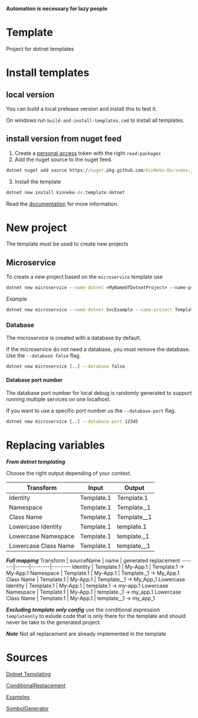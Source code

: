 **Automation is necessary for lazy people**

# Template
Project for dotnet templates

# Install templates
## local version
You can build a local prelease version and install this to test it.

On windows run ``` build-and-install-templates.cmd ``` to install all templates.

## install version from nuget feed
1. Create a [personal access](https://github.com/settings/tokens) token with the right *``` read:packages ```*
2. Add the nuget source to the nuget feed.
```bat
dotnet nuget add source https://nuget.pkg.github.com/KinNeko-De/index.json --name github --username <MY_USER> --password <MY_PAT>
```
3. Install the template
```bat
dotnet new install kinneko-de.template.dotnet
```

Read the [documentation](documentation/README.md) for more information.

# New project
The template must be used to create new projects

## Microservice
To create a new project based on the ```microservice``` template use  

```bat
dotnet new microservice --name-dotnet <MyNameOfDotnetProject> --name-project <MyNameOfProject> --name-domain <MyNameOfDomain>
``` 

*Example*
```bat
dotnet new microservice --name-dotnet SvcExample --name-project Template --name-domain Example
``` 

### Database
The microservice is created with a database by default.

If the microservice do not need a database, you must remove the database. Use the ```--database false``` flag.

```bat
dotnet new microservice [..] --database false
```

#### Database port number
The database port number for local debug is randomly generated to support running multiple services on one localhost.

If you want to use a specific port number us the ```--database-port``` flag.

```bat
dotnet new microservice [..] --database-port 12345
```

# Replacing variables

***From dotnet templating***

Choose the right output depending of your context.

Transform | Input | Output
-------|------|--------
Identity | Template.1 | Template.1
Namespace | Template.1 | Template._1
Class Name | Template.1 | Template__1
Lowercase Identity | Template.1 | template.1
Lowercase Namespace | Template.1 | template._1
Lowercase Class Name | Template.1 | template__1


***Full mapping***
Transform | sourceName | name | generated replacement
-------|------|--------|--------
Identity             | Template.1 | My-App.1 | Template.1 -> My-App.1
Namespace            | Template.1 | My-App.1 | Template._1 -> My_App.1
Class Name           | Template.1 | My-App.1 | Template__1 -> My_App_1 
Lowercase Identity   | Template.1 | My-App.1 | template.1 -> my-app.1
Lowercase Namespace  | Template.1 | My-App.1 | template._1 -> my_app.1
Lowercase Class Name | Template.1 | My-App.1 | template__1 -> my_app_1

***Excluding template only config***
use the conditional expression ```templateonly``` to exlude code that is only there for the template and should never be take to the generated project.

***Note***
Not all replacement are already implemented in the template

# Sources
[Dotnet Templating](https://github.com/dotnet/templating/wiki)

[ConditionalReplacement](https://github.com/dotnet/templating/wiki/Conditional-processing-and-comment-syntax)

[Examples](https://github.com/dotnet/dotnet-template-samples)

[SymbolGenerator](https://github.com/dotnet/templating/wiki/Available-Symbols-Generators)
